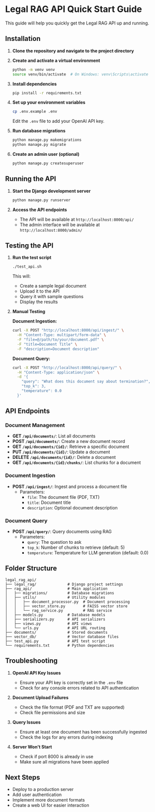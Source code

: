 # Legal RAG API Quick Start Guide

This guide will help you quickly get the Legal RAG API up and running.

## Installation

1. **Clone the repository and navigate to the project directory**

2. **Create and activate a virtual environment**
   ```bash
   python -m venv venv
   source venv/bin/activate  # On Windows: venv\Scripts\activate
   ```

3. **Install dependencies**
   ```bash
   pip install -r requirements.txt
   ```

4. **Set up your environment variables**
   ```bash
   cp .env.example .env
   ```
   Edit the `.env` file to add your OpenAI API key.

5. **Run database migrations**
   ```bash
   python manage.py makemigrations
   python manage.py migrate
   ```

6. **Create an admin user (optional)**
   ```bash
   python manage.py createsuperuser
   ```

## Running the API

1. **Start the Django development server**
   ```bash
   python manage.py runserver
   ```

2. **Access the API endpoints**
   - The API will be available at `http://localhost:8000/api/`
   - The admin interface will be available at `http://localhost:8000/admin/`

## Testing the API

1. **Run the test script**
   ```bash
   ./test_api.sh
   ```
   This will:
   - Create a sample legal document
   - Upload it to the API
   - Query it with sample questions
   - Display the results

2. **Manual Testing**

   **Document Ingestion:**
   ```bash
   curl -X POST "http://localhost:8000/api/ingest/" \
     -H "Content-Type: multipart/form-data" \
     -F "file=@/path/to/your/document.pdf" \
     -F "title=Document Title" \
     -F "description=Document description"
   ```

   **Document Query:**
   ```bash
   curl -X POST "http://localhost:8000/api/query/" \
     -H "Content-Type: application/json" \
     -d '{
       "query": "What does this document say about termination?",
       "top_k": 3,
       "temperature": 0.0
     }'
   ```

## API Endpoints

### Document Management

- **GET `/api/documents/`**: List all documents
- **POST `/api/documents/`**: Create a new document record
- **GET `/api/documents/{id}/`**: Retrieve a specific document
- **PUT `/api/documents/{id}/`**: Update a document
- **DELETE `/api/documents/{id}/`**: Delete a document
- **GET `/api/documents/{id}/chunks/`**: List chunks for a document

### Document Ingestion

- **POST `/api/ingest/`**: Ingest and process a document file
  - Parameters:
    - `file`: The document file (PDF, TXT)
    - `title`: Document title
    - `description`: Optional document description

### Document Query

- **POST `/api/query/`**: Query documents using RAG
  - Parameters:
    - `query`: The question to ask
    - `top_k`: Number of chunks to retrieve (default: 5)
    - `temperature`: Temperature for LLM generation (default: 0.0)

## Folder Structure

```
legal_rag_api/
├── legal_rag/              # Django project settings
├── rag_api/                # Main application
│   ├── migrations/         # Database migrations
│   ├── utils/              # Utility modules
│   │   ├── document_processor.py  # Document processing
│   │   ├── vector_store.py        # FAISS vector store
│   │   └── rag_service.py         # RAG service
│   ├── models.py           # Database models
│   ├── serializers.py      # API serializers
│   ├── views.py            # API views
│   └── urls.py             # API URL routing
├── documents/              # Stored documents
├── vector_db/              # Vector database files
├── test_api.py             # API test script
└── requirements.txt        # Python dependencies
```

## Troubleshooting

1. **OpenAI API Key Issues**
   - Ensure your API key is correctly set in the `.env` file
   - Check for any console errors related to API authentication

2. **Document Upload Failures**
   - Check the file format (PDF and TXT are supported)
   - Check file permissions and size

3. **Query Issues**
   - Ensure at least one document has been successfully ingested
   - Check the logs for any errors during indexing

4. **Server Won't Start**
   - Check if port 8000 is already in use
   - Make sure all migrations have been applied

## Next Steps

- Deploy to a production server
- Add user authentication
- Implement more document formats
- Create a web UI for easier interaction 